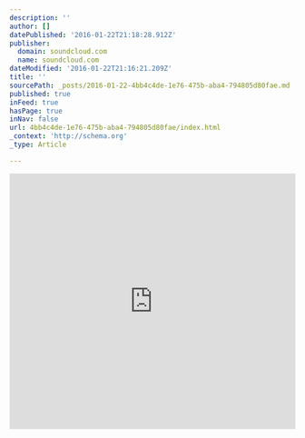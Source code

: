 ```yaml
---
description: ''
author: []
datePublished: '2016-01-22T21:18:28.912Z'
publisher:
  domain: soundcloud.com
  name: soundcloud.com
dateModified: '2016-01-22T21:16:21.209Z'
title: ''
sourcePath: _posts/2016-01-22-4bb4c4de-1e76-475b-aba4-794805d80fae.md
published: true
inFeed: true
hasPage: true
inNav: false
url: 4bb4c4de-1e76-475b-aba4-794805d80fae/index.html
_context: 'http://schema.org'
_type: Article

---
```

<iframe width="100%" height="450" scrolling="no" frameborder="no" src="https://w.soundcloud.com/player/?url=https%3A//api.soundcloud.com/tracks/243287456&amp;auto_play=false&amp;hide_related=false&amp;show_comments=true&amp;show_user=true&amp;show_reposts=false&amp;visual=true" style=""></iframe>